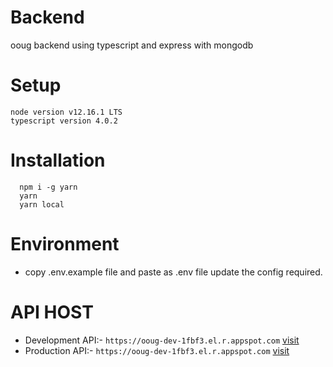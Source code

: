 # Backend

ooug backend using typescript and express with mongodb

# Setup

```
node version v12.16.1 LTS
typescript version 4.0.2

```

# Installation

```
  npm i -g yarn
  yarn
  yarn local

```

# Environment

- copy .env.example file and paste as .env file update the config required.

# API HOST

- Development API:- `https://ooug-dev-1fbf3.el.r.appspot.com` [visit](https://ooug-dev-1fbf3.el.r.appspot.com)
- Production API:- `https://ooug-dev-1fbf3.el.r.appspot.com` [visit](https://ooug-dev-1fbf3.el.r.appspot.com)
